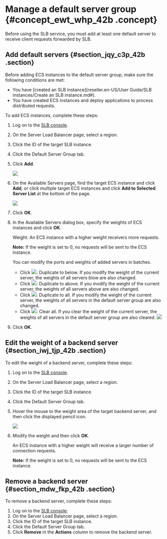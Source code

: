 # Manage a default server group {#concept_ewt_whp_42b .concept}

Before using the SLB service, you must add at least one default server to receive client requests forwarded by SLB.

## Add default servers {#section_jqy_c3p_42b .section}

Before adding ECS instances to the default server group, make sure the following conditions are met:

-   You have [created an SLB instance](reseller.en-US/User Guide/SLB instances/Create an SLB instance.md#).
-   You have created ECS instances and deploy applications to process distributed requests. 

To add ECS instances, complete these steps:

1.  Log on to the [SLB console](https://slb.console.aliyun.com/slb/).
2.  On the Server Load Balancer page, select a region.
3.  Click the ID of the target SLB instance.
4.  Click the Default Server Group tab.
5.  Click **Add**. 

    ![](http://static-aliyun-doc.oss-cn-hangzhou.aliyuncs.com/assets/img/15669/15368894357365_en-US.png)

6.  On the Available Servers page, find the target ECS instance and click **Add**, or click multiple target ECS instances and click **Add to Selected Server List** at the bottom of the page.

    ![](http://static-aliyun-doc.oss-cn-hangzhou.aliyuncs.com/assets/img/15669/15368894357367_en-US.png)

7.  Click **OK**.
8.  In the Available Servers dialog box, specify the weights of ECS instances and click **OK**.

    Weight: An ECS instance with a higher weight receivers more requests.

    **Note:** If the weight is set to 0, no requests will be sent to the ECS instance.

    You can modify the ports and weights of added servers in batches.

    -   Click ![](images/11116_en-US.png): Duplicate to below. If you modify the weight of the current server, the weights of all servers blow are also changed.
    -   Click ![](images/11119_en-US.png): Duplicate to above. If you modify the weight of the current server, the weights of all servers above are also changed.
    -   Click ![](images/11120_en-US.png): Duplicate to all. If you modify the weight of the current server, the weights of all servers in the default server group are also changed.
    -   Click ![](images/11121_en-US.png): Clear all. If you clear the weight of the current server, the weights of all servers in the default server group are also cleared.
    ![](http://static-aliyun-doc.oss-cn-hangzhou.aliyuncs.com/assets/img/15669/153688943511124_en-US.png)

9.  Click **OK**.

## Edit the weight of a backend server {#section_iwj_tjp_42b .section}

To edit the weight of a backend server, complete these steps:

1.  Log on to the [SLB console](https://slb.console.aliyun.com/slb/).
2.  On the Server Load Balancer page, select a region.
3.  Click the ID of the target SLB instance.
4.  Click the Default Server Group tab.
5.  Hover the mouse to the weight area of the target backend server, and then click the displayed pencil icon.

    ![](images/7470_en-US.png)

6.  Modify the weight and then click **OK**.

    An ECS instance with a higher weight will receive a larger number of connection requests.

    **Note:** If the weight is set to 0, no requests will be sent to the ECS instance.


## Remove a backend server {#section_mdw_fkp_42b .section}

To remove a backend server, complete these steps:

1.  Log on to the [SLB console](https://slb.console.aliyun.com/slb/).
2.  On the Server Load Balancer page, select a region.
3.  Click the ID of the target SLB instance.
4.  Click the Default Server Group tab.
5.  Click **Remove** in the **Actions** column to remove the backend server.

